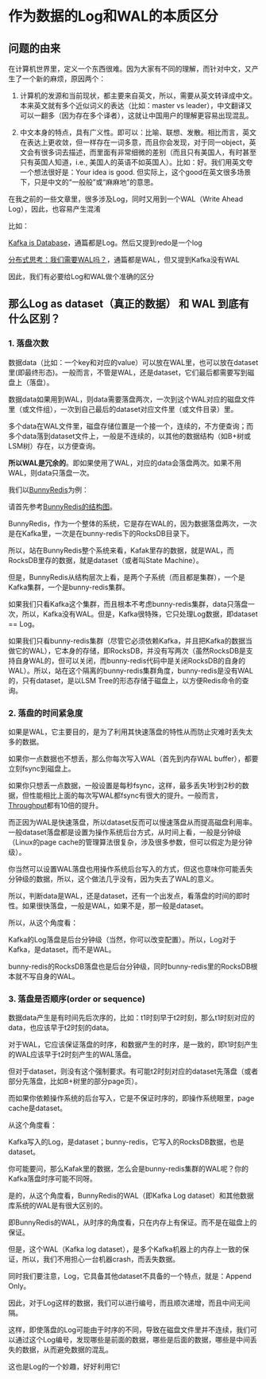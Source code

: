 # 作为数据的Log和WAL的本质区分

## 问题的由来

在计算机世界里，定义一个东西很难。因为大家有不同的理解，而针对中文，又产生了一个新的麻烦，原因两个：

1. 计算机的发源和当前现状，都主要来自英文，所以，需要从英文转译成中文。本来英文就有多个近似词义的表达（比如：master vs leader），中文翻译又可以一翻多（因为存在多个译者），这就让中国用户的理解更容易出现混乱。

2. 中文本身的特点，具有广义性。即可以：比喻、联想、发散。相比而言，英文在表达上更收敛，但一样存在一词多意，而且你会发现，对于同一object，英文会有很多词去描述，而里面有非常细微的差别（而且只有美国人，有时甚至只有英国人知道，i.e., 美国人的英语不如英国人）。比如：好。我们用英文夸一个想法很好是：Your idea is good. 但实际上，这个good在英文很多场景下，只是中文的“一般般”或“麻麻地”的意思。

在我之前的一些文章里，很多涉及Log，同时又用到一个WAL（Write Ahead Log），因此，也容易产生混淆

比如：

[Kafka is Database](https://zhuanlan.zhihu.com/p/392645152)，通篇都是Log。然后又提到redo是一个log

[分布式思考：我们需要WAL吗？](https://zhuanlan.zhihu.com/p/400338569)，通篇都是WAL，但又提到Kafka没有WAL

因此，我们有必要给Log和WAL做个准确的区分

## 那么Log as dataset（真正的数据） 和 WAL 到底有什么区别？

### 1. 落盘次数

数据data（比如：一个key和对应的value）可以放在WAL里，也可以放在dataset里(即最终形态)。一般而言，不管是WAL，还是dataset，它们最后都需要写到磁盘上（落盘）。

数据data如果用到WAL，则data需要落盘两次，一次到这个WAL对应的磁盘文件里（或文件组），一次到自己最后的dataset对应文件里（或文件目录）里。

多个data在WAL文件里，磁盘存储位置是一个接一个，连续的，不方便查询；而多个data落到dataset文件上，一般是不连续的，以其他的数据结构（如B+树或LSM树）存在，以方便查询。

**所以WAL是冗余的**。即如果使用了WAL，对应的data会落盘两次。如果不用WAL，则data只落盘一次。

我们以[BunnyRedis](https://zhuanlan.zhihu.com/p/392646113)为例：

请首先参考[BunnyRedis的结构图](https://zhuanlan.zhihu.com/p/392652895)。

BunnyRedis，作为一个整体的系统，它是存在WAL的，因为数据落盘两次，一次是在Kafka里，一次是在bunny-redis下的RocksDB目录下。

所以，站在BunnyRedis整个系统来看，Kafak里存的数据，就是WAL，而RocksDB里存的数据，就是dataset（或者叫State Machine）。

但是，BunnyRedis从结构层次上看，是两个子系统（而且都是集群），一个是Kafka集群，一个是bunny-redis集群。

如果我们只看Kafka这个集群，而且根本不考虑bunny-redis集群，data只落盘一次，所以，Kafka没有WAL。但是，Kafka很特殊，它只处理Log数据，即dataset == Log。

如果我们只看bunny-redis集群（尽管它必须依赖Kafka，并且把Kafka的数据当做它的WAL），它本身的存储，即RocksDB，并没有写两次（虽然RocksDB是支持自身WAL的，但可以关闭，而bunny-redis代码中是关闭RocksDB的自身的WAL）。所以，站在这个隔离的bunny-redis集群角度，bunny-redis是没有WAL的，只有dataset，是以LSM Tree的形态存储于磁盘上，以方便Redis命令的查询。

### 2. 落盘的时间紧急度

如果是WAL，它主要目的，是为了利用其快速落盘的特性从而防止灾难时丢失太多的数据。

如果你一点数据也不想丢，那么你每次写入WAL（首先到内存WAL buffer），都要立刻fsync到磁盘上。

如果你只想丢一点数据，一般设置是每秒fsync，这样，最多丢失1秒到2秒的数据，但性能相比上面的每次写WAL都fsync有很大的提升。一般而言，[Throughput](https://zhuanlan.zhihu.com/p/399883427)都有10倍的提升。

而正因为WAL是快速落盘，所以dataset反而可以慢速落盘从而提高磁盘利用率。一般dataset落盘都是设置为操作系统后台方式，从时间上看，一般是分钟级（Linux的page cache的管理算法很复杂，涉及很多参数，但可以假定为是分钟级）。

你当然可以设置WAL落盘也用操作系统后台写入的方式，但这也意味你可能丢失分钟级的数据，所以，这个做法几乎没有，因为失去了WAL的意义。

所以，判断data是WAL，还是dataset，还有一个出发点，看落盘的时间的即时性。如果很快落盘，一般是WAL，如果不是，那一般是dataset。

所以，从这个角度看：

Kafka的Log落盘是后台分钟级（当然，你可以改变配置）。所以，Log对于Kafka，是dataset，而不是WAL。

bunny-redis的RocksDB落盘也是后台分钟级，同时bunny-redis里的RocksDB根本就不写自身的WAL。

### 3. 落盘是否顺序(order or sequence)

数据data产生是有时间先后次序的，比如：t1时刻早于t2时刻，那么t1时刻对应的data，也应该早于t2时刻的data。

对于WAL，它应该保证落盘的时序，和数据产生的时序，是一致的，即t1时刻产生的WAL应该早于t2时刻产生的WAL落盘。

但对于dataset，则没有这个强制要求。有可能t2时刻对应的dataset先落盘（或者部分先落盘，比如B+树里的部分page页）。

而如果你依赖操作系统的后台写入，它是不保证时序的，即操作系统眼里，page cache是dataset。

从这个角度看：

Kafka写入的Log，是dataset；bunny-redis，它写入的RocksDB数据，也是dataset。

你可能要问，那么Kafak里的数据，怎么会是bunny-redis集群的WAL呢？你的Kafka落盘时序可能不同呀。

是的，从这个角度看，BunnyRedis的WAL（即Kafka Log dataset）和其他数据库系统的WAL是有很大区别的。

即BunnyRedis的WAL，从时序的角度看，只在内存上有保证。而不是在磁盘上的保证。

但是，这个WAL（Kafka log dataset），是多个Kafka机器上的内存上一致的保证，所以，我们不用担心一台机器crash，而丢失数据。

同时我们要注意，Log，它具备其他dataset不具备的一个特点，就是：Append Only。

因此，对于Log这样的数据，我们可以进行编号，而且顺次递增，而且中间无间隔。

这样，即使落盘的Log可能由于时序的不同，导致在磁盘文件里并不连续，我们可以通过这个Log编号，发现哪些是前面的数据，哪些是后面的数据，哪些是中间丢失的数据，从而避免数据的混乱。

这也是Log的一个妙趣，好好利用它!


